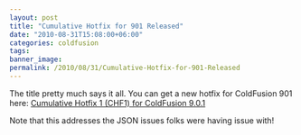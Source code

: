 ```yaml
---
layout: post
title: "Cumulative Hotfix for 901 Released"
date: "2010-08-31T15:08:00+06:00"
categories: coldfusion 
tags: 
banner_image: 
permalink: /2010/08/31/Cumulative-Hotfix-for-901-Released
---
```


The title pretty much says it all. You can get a new hotfix for ColdFusion 901 here: <a href="http://kb2.adobe.com/cps/862/cpsid_86263.html">Cumulative Hotfix 1 (CHF1) for ColdFusion 9.0.1</a>

Note that this addresses the JSON issues folks were having issue with!